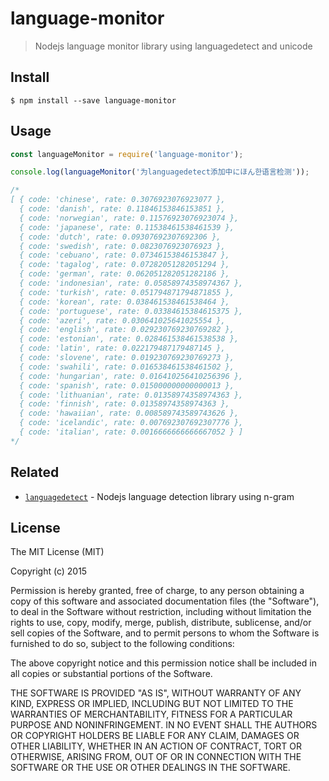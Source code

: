 # language-monitor

> Nodejs language monitor library using languagedetect and unicode

## Install

```
$ npm install --save language-monitor
```


## Usage

```js
const languageMonitor = require('language-monitor');

console.log(languageMonitor('为languagedetect添加中にほん한语言检测'));

/*
[ { code: 'chinese', rate: 0.3076923076923077 },
  { code: 'danish', rate: 0.11846153846153851 },
  { code: 'norwegian', rate: 0.11576923076923074 },
  { code: 'japanese', rate: 0.11538461538461539 },
  { code: 'dutch', rate: 0.09307692307692306 },
  { code: 'swedish', rate: 0.0823076923076923 },
  { code: 'cebuano', rate: 0.07346153846153847 },
  { code: 'tagalog', rate: 0.07282051282051294 },
  { code: 'german', rate: 0.062051282051282186 },
  { code: 'indonesian', rate: 0.05858974358974367 },
  { code: 'turkish', rate: 0.051794871794871855 },
  { code: 'korean', rate: 0.038461538461538464 },
  { code: 'portuguese', rate: 0.03384615384615375 },
  { code: 'azeri', rate: 0.030641025641025554 },
  { code: 'english', rate: 0.029230769230769282 },
  { code: 'estonian', rate: 0.028461538461538538 },
  { code: 'latin', rate: 0.022179487179487145 },
  { code: 'slovene', rate: 0.019230769230769273 },
  { code: 'swahili', rate: 0.016538461538461502 },
  { code: 'hungarian', rate: 0.016410256410256396 },
  { code: 'spanish', rate: 0.015000000000000013 },
  { code: 'lithuanian', rate: 0.01358974358974363 },
  { code: 'finnish', rate: 0.01358974358974363 },
  { code: 'hawaiian', rate: 0.008589743589743626 },
  { code: 'icelandic', rate: 0.007692307692307776 },
  { code: 'italian', rate: 0.0016666666666667052 } ]
*/
```


## Related

- [`languagedetect`](https://www.npmjs.com/package/languagedetect) - Nodejs language detection library using n-gram

## License

The MIT License (MIT)

Copyright (c) 2015 

Permission is hereby granted, free of charge, to any person obtaining a copy
of this software and associated documentation files (the "Software"), to deal
in the Software without restriction, including without limitation the rights
to use, copy, modify, merge, publish, distribute, sublicense, and/or sell
copies of the Software, and to permit persons to whom the Software is
furnished to do so, subject to the following conditions:

The above copyright notice and this permission notice shall be included in all
copies or substantial portions of the Software.

THE SOFTWARE IS PROVIDED "AS IS", WITHOUT WARRANTY OF ANY KIND, EXPRESS OR
IMPLIED, INCLUDING BUT NOT LIMITED TO THE WARRANTIES OF MERCHANTABILITY,
FITNESS FOR A PARTICULAR PURPOSE AND NONINFRINGEMENT. IN NO EVENT SHALL THE
AUTHORS OR COPYRIGHT HOLDERS BE LIABLE FOR ANY CLAIM, DAMAGES OR OTHER
LIABILITY, WHETHER IN AN ACTION OF CONTRACT, TORT OR OTHERWISE, ARISING FROM,
OUT OF OR IN CONNECTION WITH THE SOFTWARE OR THE USE OR OTHER DEALINGS IN THE
SOFTWARE.